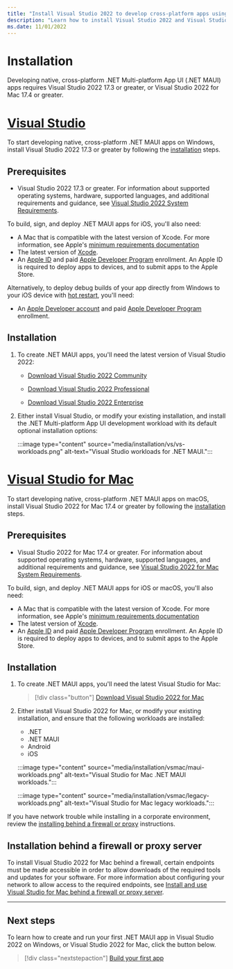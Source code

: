 ```yaml
---
title: "Install Visual Studio 2022 to develop cross-platform apps using .NET MAUI"
description: "Learn how to install Visual Studio 2022 and Visual Studio 2022 for Mac, to develop native, cross-platform apps using .NET MAUI."
ms.date: 11/01/2022
---
```


# Installation

Developing native, cross-platform .NET Multi-platform App UI (.NET MAUI) apps requires Visual Studio 2022 17.3 or greater, or Visual Studio 2022 for Mac 17.4 or greater.

<!-- markdownlint-disable MD025 -->
# [Visual Studio](#tab/vswin)
<!-- markdownlint-enable MD025 -->

To start developing native, cross-platform .NET MAUI apps on Windows, install Visual Studio 2022 17.3 or greater by following the [installation](#installation) steps.

## Prerequisites

- Visual Studio 2022 17.3 or greater. For information about supported operating systems, hardware, supported languages, and additional requirements and guidance, see [Visual Studio 2022 System Requirements](/visualstudio/releases/2022/system-requirements).

To build, sign, and deploy .NET MAUI apps for iOS, you'll also need:

- A Mac that is compatible with the latest version of Xcode. For more information, see Apple's [minimum requirements documentation](https://developer.apple.com/support/xcode/)
- The latest version of [Xcode](https://developer.apple.com/xcode).
- An [Apple ID](https://appleid.apple.com/account) and paid [Apple Developer Program](https://developer.apple.com/programs) enrollment. An Apple ID is required to deploy apps to devices, and to submit apps to the Apple Store.

Alternatively, to deploy debug builds of your app directly from Windows to your iOS device with [hot restart](~/deployment/hot-restart.md), you'll need:

- An [Apple Developer account](https://appleid.apple.com/account) and paid [Apple Developer Program](https://developer.apple.com/programs) enrollment.

## Installation

1. To create .NET MAUI apps, you'll need the latest version of Visual Studio 2022:

    - [Download Visual Studio 2022 Community](https://c2rsetup.officeapps.live.com/c2r/downloadVS.aspx?sku=Community&channel=Release&Version=VS2022&source=VSLandingPage&add=Microsoft.VisualStudio.Workload.CoreEditor&add=Microsoft.VisualStudio.Workload.NetCrossPlat;includeRecommended&cid=2305)

    - [Download Visual Studio 2022 Professional](https://c2rsetup.officeapps.live.com/c2r/downloadVS.aspx?sku=Professional&channel=Release&Version=VS2022&source=VSLandingPage&add=Microsoft.VisualStudio.Workload.CoreEditor&add=Microsoft.VisualStudio.Workload.NetCrossPlat;includeRecommended&cid=2305)

    - [Download Visual Studio 2022 Enterprise](https://c2rsetup.officeapps.live.com/c2r/downloadVS.aspx?sku=Enterprise&channel=Release&Version=VS2022&source=VSLandingPage&add=Microsoft.VisualStudio.Workload.CoreEditor&add=Microsoft.VisualStudio.Workload.NetCrossPlat;includeRecommended&cid=2305)

1. Either install Visual Studio, or modify your existing installation, and install the .NET Multi-platform App UI development workload with its default optional installation options:

    :::image type="content" source="media/installation/vs/vs-workloads.png" alt-text="Visual Studio workloads for .NET MAUI.":::

<!-- markdownlint-disable MD025 -->
# [Visual Studio for Mac](#tab/vsmac)
<!-- markdownlint-enable MD025 -->

To start developing native, cross-platform .NET MAUI apps on macOS, install Visual Studio 2022 for Mac 17.4 or greater by following the [installation](#installation) steps.

## Prerequisites

- Visual Studio 2022 for Mac 17.4 or greater. For information about supported operating systems, hardware, supported languages, and additional requirements and guidance, see [Visual Studio 2022 for Mac System Requirements](/visualstudio/releases/2022/mac-system-requirements).

To build, sign, and deploy .NET MAUI apps for iOS or macOS, you'll also need:

- A Mac that is compatible with the latest version of Xcode. For more information, see Apple's [minimum requirements documentation](https://developer.apple.com/support/xcode/)
- The latest version of [Xcode](https://developer.apple.com/xcode).
- An [Apple ID](https://appleid.apple.com/account) and paid [Apple Developer Program](https://developer.apple.com/programs) enrollment. An Apple ID is required to deploy apps to devices, and to submit apps to the Apple Store.

## Installation

1. To create .NET MAUI apps, you'll need the latest Visual Studio for Mac:

    > [!div class="button"]
    > [Download Visual Studio 2022 for Mac](https://visualstudio.microsoft.com/vs/mac/)

1. Either install Visual Studio 2022 for Mac, or modify your existing installation, and ensure that the following workloads are installed:

    - .NET
    - .NET MAUI
    - Android
    - iOS

    :::image type="content" source="media/installation/vsmac/maui-workloads.png" alt-text="Visual Studio for Mac .NET MAUI workloads.":::

    :::image type="content" source="media/installation/vsmac/legacy-workloads.png" alt-text="Visual Studio for Mac legacy workloads.":::

    <!-- The legacy workloads shouldn't be required in 17.4 P2 -->

If you have network trouble while installing in a corporate environment, review the [installing behind a firewall or proxy](#installation-behind-a-firewall-or-proxy-server) instructions.

## Installation behind a firewall or proxy server

To install Visual Studio 2022 for Mac behind a firewall, certain endpoints must be made accessible in order to allow downloads of the required tools and updates for your software. For more information about configuring your network to allow access to the required endpoints, see [Install and use Visual Studio for Mac behind a firewall or proxy server](/visualstudio/mac/install-behind-a-firewall-or-proxy-server).

---

## Next steps

To learn how to create and run your first .NET MAUI app in Visual Studio 2022 on Windows, or Visual Studio 2022 for Mac, click the button below.

> [!div class="nextstepaction"]
> [Build your first app](first-app.md)
